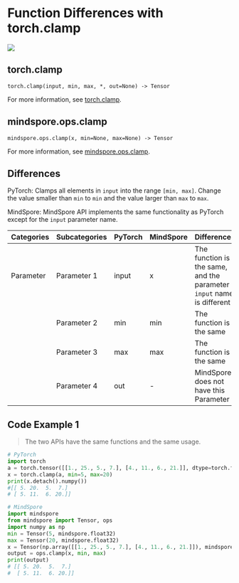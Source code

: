 # Function Differences with torch.clamp

<a href="https://gitee.com/mindspore/docs/blob/master/docs/mindspore/source_en/note/api_mapping/pytorch_diff/clamp.md" target="_blank"><img src="https://mindspore-website.obs.cn-north-4.myhuaweicloud.com/website-images/master/resource/_static/logo_source_en.png"></a>

## torch.clamp

```text
torch.clamp(input, min, max, *, out=None) -> Tensor
```

For more information, see [torch.clamp](https://pytorch.org/docs/1.8.1/generated/torch.clamp.html).

## mindspore.ops.clamp

```text
mindspore.ops.clamp(x, min=None, max=None) -> Tensor
```

For more information, see [mindspore.ops.clamp](https://mindspore.cn/docs/en/master/api_python/ops/mindspore.ops.clamp.html).

## Differences

PyTorch: Clamps all elements in `input` into the range `[min, max]`. Change the value smaller than `min` to `min` and the value larger than `max` to `max`.

MindSpore: MindSpore API implements the same functionality as PyTorch except for the `input` parameter name.

| Categories | Subcategories | PyTorch | MindSpore | Differences       |
| --- |---------------|---------| --- |-------------------------------------------------------------------|
|Parameter | Parameter 1 | input   | x | The function is the same, and the parameter `input` name is different |
| | Parameter 2   | min  | min | The function is the same          |
| | Parameter 3   | max  | max | The function is the same          |
| | Parameter 4   | out  | - | MindSpore does not have this Parameter      |

## Code Example 1

> The two APIs have the same functions and the same usage.

```python
# PyTorch
import torch
a = torch.tensor([[1., 25., 5., 7.], [4., 11., 6., 21.]], dtype=torch.float32)
x = torch.clamp(a, min=5, max=20)
print(x.detach().numpy())
#[[ 5. 20.  5.  7.]
# [ 5. 11.  6. 20.]]

# MindSpore
import mindspore
from mindspore import Tensor, ops
import numpy as np
min = Tensor(5, mindspore.float32)
max = Tensor(20, mindspore.float32)
x = Tensor(np.array([[1., 25., 5., 7.], [4., 11., 6., 21.]]), mindspore.float32)
output = ops.clamp(x, min, max)
print(output)
# [[ 5. 20.  5.  7.]
#  [ 5. 11.  6. 20.]]
```

